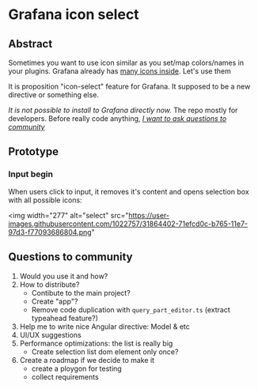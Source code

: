 # Grafana icon select

## Abstract

Sometimes you want to use icon similar as you set/map colors/names in your plugins. 
Grafana already has [many icons inside](https://github.com/CorpGlory/grafana-icon-select/blob/master/icons-list.ts). Let's use them 

It is proposition "icon-select" feature for Grafana. It supposed to be a new directive or something else.

*It is not possible to install to Grafana directly now.* The repo mostly for developers. 
Before really code anything, [*I want to ask questions to community*](#questions-to-community)

## Prototype

### Input begin
When users click to input, it removes it's content and opens selection box with all possible icons:

<img 
  width="277" alt="select" 
  src="https://user-images.githubusercontent.com/1022757/31864402-71efcd0c-b765-11e7-97d3-f77093686804.png"
>


## Questions to community
1. Would you use it and how?
2. How to distribute? 
   * Contibute to the main project?
   * Create "app"? 
   * Remove code duplication with `query_part_editor.ts` (extract typeahead feature?)
3. Help me to write nice Angular directive: Model & etc
4. UI/UX suggestions
5. Performance optimizations: the list is really big
   * Create selection list dom element only once?
6. Create a roadmap if we decide to make it
   * create a ploygon for testing
   * collect requirements
